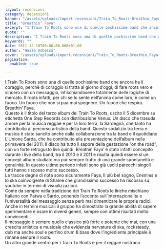 ```yaml
---
layout: recensioni
category: Recensioni
banner: "/assets/uploads/import.recensioni/Train_To_Roots-Breathin_Faya-600x600.jpg"
title: "Breathin’ Faya"
excerpt: "I Train To Roots sono una di quelle pochissime band che ancora ha il coraggio, perchè di coraggio si tratta al giorno d’oggi, di fare roots vero e sincero con un messaggio, infischiandosene totalmente delle logiche di mercato. Il roots infatti, per chi se lo sente nell’anima come loro, è come un fuoco. Un fuoco [&hellip"
quote: ""
description: "I Train To Roots sono una di quelle pochissime band che ancora ha il coraggio, perchè di coraggio si tratta al giorno d’oggi, di fare roots vero e sincero con un messaggio, infischiandosene totalmente delle logiche di mercato. Il roots infatti, per chi se lo sente nell’anima come loro, è come un fuoco. Un fuoco [&hellip"
keywords: ""
date: 2011-12-10T00:00:00.000+01:00
author: "Haile Anbessa"
cover: "/assets/uploads/import.recensioni/Train_To_Roots-Breathin_Faya-600x600.jpg"
pagination:
  enabled: true

---
```


I Train To Roots sono una di quelle pochissime band che ancora ha il coraggio, perchè di coraggio si tratta al giorno d’oggi, di fare roots vero e sincero con un messaggio, infischiandosene totalmente delle logiche di mercato. Il roots infatti, per chi se lo sente nell’anima come loro, è come un fuoco. Un fuoco che non si puà mai spegnere. Un fuoco che respira. Breathin’ Faya.  
Questo è il titolo del terzo album dei Train To Roots, uscito il 5 dicembre su etichetta One Step Records con distribuzione Venus. Un disco che trasuda amore per la musica reggae e per la loro terra, la Sardegna, che tanto ha contribuito al percorso artistico della band. Questo sodalizio tra terra e musica è stato sancito anche dalla collaborazione tra la band e il quotidiano L’Unione Sarda, che ha contribuito alla presentazione dell’album nella primavera del 2011\. Il disco ha tutto il sapore della gestazione “on the road”, con un forte retrogusto live quindi. Breathin Faya’ è stato infatti concepito durante i live della band, tra il 2010 e il 2011 e risulta quindi essere sì un concept album studiato ma pur sempre frutto di una grande spontaneità e genuinità. In questo ultimo periodo infatti sono già usciti parecchi singoli tutti hanno riscosso molto successo.  
Le tracce degne di nota sono sicuramente Faya, Il più bel sogno, Enemies e lo ska coinvolgente di Shame che grandissimo successo ha riscosso su youtube in termini di visualizzazioni.  
Come da sempre nella tradizione dei Train To Roots le liriche mischiano Italiano con Patwa e Sardo, ponendo l’accento sull’internazionalità e l’universalità del messaggio senza però mai dimenticare le proprie radici. Anche in termini musicali il gruppo ha dimostrato la grande abilità di sapere sperimentare e osare in diversi generi, sempre con ottimi risultati molto convincenti.  
Il messaggio è sempre quello classico più forte e potente che mai, con una crescita artistica e musicale che evidenzia nervature di ska, rocksteady, dub ma anche soul e perfino drum & bass dove l’ingrediente principale è rimane sempre il roots.  
Un altro grande centro per i Train To Roots e per il reggae nostrano.